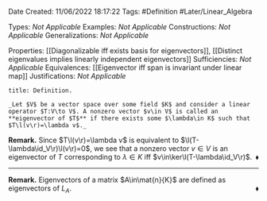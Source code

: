 <div class="topSpace"></div>

Date Created: 11/06/2022 18:17:22
Tags: #Definition #Later/Linear_Algebra

Types: _Not Applicable_
Examples: _Not Applicable_
Constructions: _Not Applicable_
Generalizations: _Not Applicable_

Properties: [[Diagonalizable iff exists basis for eigenvectors]], [[Distinct eigenvalues implies linearly independent eigenvectors]]
Sufficiencies: _Not Applicable_
Equivalences: [[Eigenvector iff span is invariant under linear map]]
Justifications: _Not Applicable_

``` ad-Definition
title: Definition.

_Let $V$ be a vector space over some field $K$ and consider a linear operator $T:V\to V$. A nonzero vector $v\in V$ is called an **eigenvector of $T$** if there exists some $\lambda\in K$ such that $T\l(v\r)=\lambda v$._

```

**Remark.** Since $T\l(v\r)=\lambda v$ is equivalent to $\l(T-\lambda\id_V\r)\l(v\r)=0$, we see that a nonzero vector $v\in V$ is an eigenvector of $T$ corresponding to $\lambda\in K$ iff $v\in\ker\l(T-\lambda\id_V\r)$.<span style="float:right;">$\blacklozenge$</span>

---

**Remark.** Eigenvectors of a matrix $A\in\mat{n}{K}$ are defined as eigenvectors of $L_A$.<span style="float:right;">$\blacklozenge$</span>
